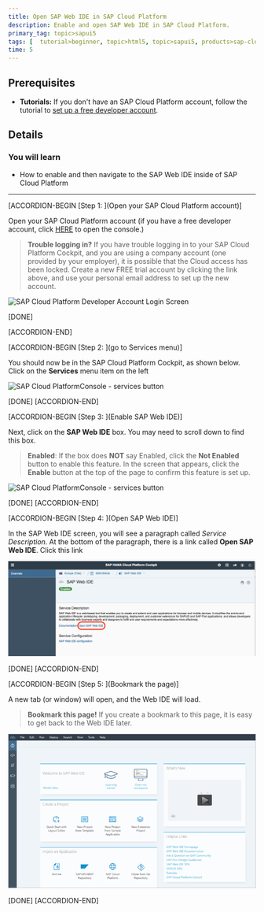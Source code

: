 ```yaml
---
title: Open SAP Web IDE in SAP Cloud Platform
description: Enable and open SAP Web IDE in SAP Cloud Platform.
primary_tag: topic>sapui5
tags: [  tutorial>beginner, topic>html5, topic>sapui5, products>sap-cloud-platform ]
time: 5
---
```

## Prerequisites  
- **Tutorials:** If you don't have an SAP Cloud Platform account, follow the tutorial to [set up a free developer account](https://developers.sap.com/tutorials/hcp-create-trial-account.html).

## Details
### You will learn  
  - How to enable and then navigate to the SAP Web IDE inside of SAP Cloud Platform


---

[ACCORDION-BEGIN [Step 1: ](Open your SAP Cloud Platform account)]

Open your SAP Cloud Platform account (if you have a free developer account, click [HERE](https://account.hanatrial.ondemand.com/) to open the console.)

>**Trouble logging in?** If you have trouble logging in to your SAP Cloud Platform Cockpit, and you are using a company account (one provided by your employer), it is possible that the Cloud access has been locked.  Create a new FREE trial account by clicking the link above, and use your personal email address to set up the new account.

![SAP Cloud Platform Developer Account Login Screen](HCP_login_screen.png)

[DONE]

[ACCORDION-END]

[ACCORDION-BEGIN [Step 2: ](go to Services menu)]

You should now be in the SAP Cloud Platform Cockpit, as shown below.  Click on the **Services** menu item on the left

![SAP Cloud PlatformConsole - services button](services_button.png)

[DONE]
[ACCORDION-END]

[ACCORDION-BEGIN [Step 3: ](Enable SAP Web IDE)]

Next, click on the **SAP Web IDE** box.  You may need to scroll down to find this box.

>**Enabled**: If the box does **NOT** say Enabled, click the **Not Enabled** button to enable this feature.  In the screen that appears, click the **Enable** button at the top of the page to confirm this feature is set up.

![SAP Cloud PlatformConsole - services button](web_ide_box.png)

[DONE]
[ACCORDION-END]

[ACCORDION-BEGIN [Step 4: ](Open SAP Web IDE)]

In the SAP Web IDE screen, you will see a paragraph called *Service Description*.  At the bottom of the paragraph, there is a link called **Open SAP Web IDE**.  Click this link

![SAP Cloud PlatformConsole - services button](web_ide_detail_screen.png)

[DONE]
[ACCORDION-END]

[ACCORDION-BEGIN [Step 5: ](Bookmark the page)]

A new tab (or window) will open, and the Web IDE will load.

>**Bookmark this page!**  If you create a bookmark to this page, it is easy to get back to the Web IDE later.

![SAP Cloud PlatformConsole - services button](web_ide_start_screen.png)

[DONE]
[ACCORDION-END]
